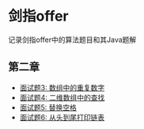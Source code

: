 # 剑指offer
记录剑指offer中的算法题目和其Java题解

## 第二章
* [面试题3: 数组中的重复数字](https://github.com/wyh317/JZoffer/blob/master/第二章/面试题3.数组中的重复数字.md)
* [面试题4: 二维数组中的查找](https://github.com/wyh317/JZoffer/blob/master/第二章/面试题4%EF%BC%9A二维数组中的查找.md)
* [面试题5: 替换空格](https://github.com/wyh317/JZoffer/blob/master/第二章/面试题5%EF%BC%9A替换空格.md)
* [面试题6: 从头到尾打印链表](https://github.com/wyh317/JZoffer/blob/master/第二章/面试题6%EF%BC%9A从头到尾打印链表.md)
